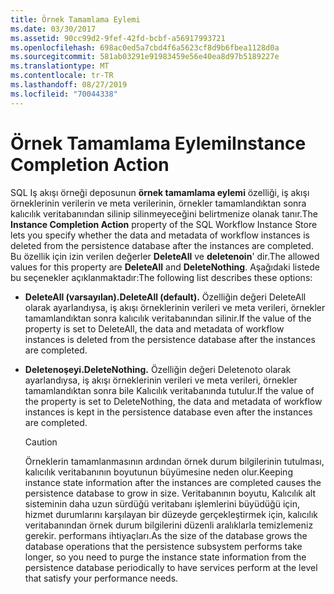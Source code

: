 ```yaml
---
title: Örnek Tamamlama Eylemi
ms.date: 03/30/2017
ms.assetid: 90cc99d2-9fef-42fd-bcbf-a56917993721
ms.openlocfilehash: 698ac0ed5a7cbd4f6a5623cf8d9b6fbea1128d0a
ms.sourcegitcommit: 581ab03291e91983459e56e40ea8d97b5189227e
ms.translationtype: MT
ms.contentlocale: tr-TR
ms.lasthandoff: 08/27/2019
ms.locfileid: "70044338"
---
```

# <a name="instance-completion-action"></a><span data-ttu-id="0ed6d-102">Örnek Tamamlama Eylemi</span><span class="sxs-lookup"><span data-stu-id="0ed6d-102">Instance Completion Action</span></span>

<span data-ttu-id="0ed6d-103">SQL Iş akışı örneği deposunun **örnek tamamlama eylemi** özelliği, iş akışı örneklerinin verilerin ve meta verilerinin, örnekler tamamlandıktan sonra kalıcılık veritabanından silinip silinmeyeceğini belirtmenize olanak tanır.</span><span class="sxs-lookup"><span data-stu-id="0ed6d-103">The **Instance Completion Action** property of the SQL Workflow Instance Store lets you specify whether the data and metadata of workflow instances is deleted from the persistence database after the instances are completed.</span></span> <span data-ttu-id="0ed6d-104">Bu özellik için izin verilen değerler **DeleteAll** ve **deletenoin**' dir.</span><span class="sxs-lookup"><span data-stu-id="0ed6d-104">The allowed values for this property are **DeleteAll** and **DeleteNothing**.</span></span> <span data-ttu-id="0ed6d-105">Aşağıdaki listede bu seçenekler açıklanmaktadır:</span><span class="sxs-lookup"><span data-stu-id="0ed6d-105">The following list describes these options:</span></span>

- <span data-ttu-id="0ed6d-106">**DeleteAll (varsayılan).**</span><span class="sxs-lookup"><span data-stu-id="0ed6d-106">**DeleteAll (default).**</span></span> <span data-ttu-id="0ed6d-107">Özelliğin değeri DeleteAll olarak ayarlandıysa, iş akışı örneklerinin verileri ve meta verileri, örnekler tamamlandıktan sonra kalıcılık veritabanından silinir.</span><span class="sxs-lookup"><span data-stu-id="0ed6d-107">If the value of the property is set to DeleteAll, the data and metadata of workflow instances is deleted from the persistence database after the instances are completed.</span></span>

- <span data-ttu-id="0ed6d-108">**Deletenoşeyi.**</span><span class="sxs-lookup"><span data-stu-id="0ed6d-108">**DeleteNothing.**</span></span> <span data-ttu-id="0ed6d-109">Özelliğin değeri Deletenoto olarak ayarlandıysa, iş akışı örneklerinin verileri ve meta verileri, örnekler tamamlandıktan sonra bile Kalıcılık veritabanında tutulur.</span><span class="sxs-lookup"><span data-stu-id="0ed6d-109">If the value of the property is set to DeleteNothing, the data and metadata of workflow instances is kept in the persistence database even after the instances are completed.</span></span>

  > [!CAUTION]
  > <span data-ttu-id="0ed6d-110">Örneklerin tamamlanmasının ardından örnek durum bilgilerinin tutulması, kalıcılık veritabanının boyutunun büyümesine neden olur.</span><span class="sxs-lookup"><span data-stu-id="0ed6d-110">Keeping instance state information after the instances are completed causes the persistence database to grow in size.</span></span> <span data-ttu-id="0ed6d-111">Veritabanının boyutu, Kalıcılık alt sisteminin daha uzun sürdüğü veritabanı işlemlerini büyüdüğü için, hizmet durumlarını karşılayan bir düzeyde gerçekleştirmek için, kalıcılık veritabanından örnek durum bilgilerini düzenli aralıklarla temizlemeniz gerekir. performans ihtiyaçları.</span><span class="sxs-lookup"><span data-stu-id="0ed6d-111">As the size of the database grows the database operations that the persistence subsystem performs take longer, so you need to purge the instance state information from the persistence database periodically to have services perform at the level that satisfy your performance needs.</span></span>
